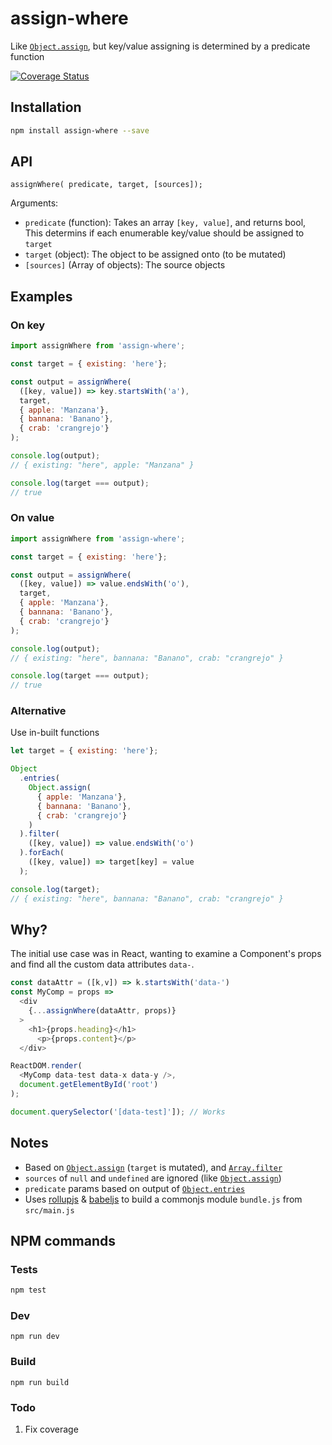 # assign-where

Like [`Object.assign`](https://mdn.io/Object/assign), but key/value assigning is determined by a predicate function

[![Coverage Status](https://coveralls.io/repos/github/AshCoolman/assign-where/badge.svg?branch=feature%2Fcoveralls)](https://coveralls.io/github/AshCoolman/assign-where?branch=feature%2Fcoveralls) 

## Installation

```sh
npm install assign-where --save
```

## API

```
assignWhere( predicate, target, [sources]);
```

Arguments:

* `predicate` (function): Takes an array `[key, value]`, and returns bool, This determins if each enumerable key/value should be assigned to `target`
* `target` (object): The object to be assigned onto (to be mutated)
* `[sources]` (Array of objects): The source objects

## Examples

### On key

```js
import assignWhere from 'assign-where';

const target = { existing: 'here'};

const output = assignWhere(
  ([key, value]) => key.startsWith('a'),
  target,
  { apple: 'Manzana'},
  { bannana: 'Banano'},
  { crab: 'crangrejo'}
);

console.log(output);
// { existing: "here", apple: "Manzana" }

console.log(target === output);
// true
```

### On value

```js
import assignWhere from 'assign-where';

const target = { existing: 'here'};

const output = assignWhere(
  ([key, value]) => value.endsWith('o'),
  target,
  { apple: 'Manzana'},
  { bannana: 'Banano'},
  { crab: 'crangrejo'}
);

console.log(output);
// { existing: "here", bannana: "Banano", crab: "crangrejo" }

console.log(target === output);
// true
```

### Alternative

Use in-built functions

```js
let target = { existing: 'here'};

Object
  .entries(
    Object.assign(
      { apple: 'Manzana'},
      { bannana: 'Banano'},
      { crab: 'crangrejo'}
    )
  ).filter(
    ([key, value]) => value.endsWith('o')
  ).forEach(
    ([key, value]) => target[key] = value
  );

console.log(target);
// { existing: "here", bannana: "Banano", crab: "crangrejo" }

```

## Why?

The initial use case was in React, wanting to examine a Component's props and find all the custom data attributes `data-`.

```js
const dataAttr = ([k,v]) => k.startsWith('data-')
const MyComp = props =>
  <div
    {...assignWhere(dataAttr, props)}
  >
    <h1>{props.heading}</h1>
      <p>{props.content}</p>
  </div>

ReactDOM.render(
  <MyComp data-test data-x data-y />,
  document.getElementById('root')
);

document.querySelector('[data-test]']); // Works
```

## Notes

* Based on [`Object.assign`](https://mdn.io/Object/assign) (`target` is mutated), and [`Array.filter`](https://mdn.io/Array/filter)
* `sources` of `null` and `undefined` are ignored (like [`Object.assign`](https://mdn.io/Object/assign))
* `predicate` params based on output of [`Object.entries`](https://mdn.io/Object/entries)
* Uses [rollupjs](https://rollupjs.org/) & [babeljs](http://babeljs.io/) to build a commonjs module `bundle.js` from `src/main.js`


## NPM commands

### Tests

```sh
npm test
```

### Dev

```
npm run dev
```

### Build

```
npm run build
```


### Todo

1. Fix coverage